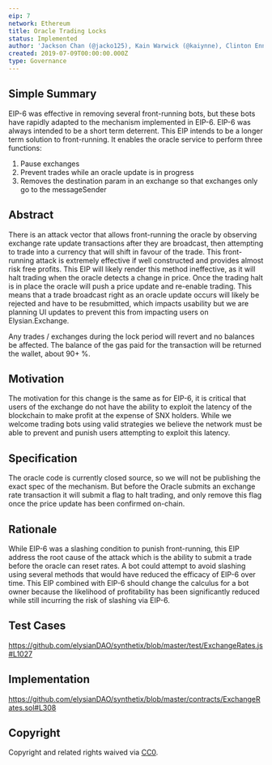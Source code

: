 ```yaml
---
eip: 7
network: Ethereum
title: Oracle Trading Locks
status: Implemented
author: 'Jackson Chan (@jacko125), Kain Warwick (@kaiynne), Clinton Ennis (@hav-noms)'
created: 2019-07-09T00:00:00.000Z
type: Governance
---
```


## Simple Summary
<!--"If you can't explain it simply, you don't understand it well enough." Provide a simplified and layman-accessible explanation of the EIP.-->
EIP-6 was effective in removing several front-running bots, but these bots have rapidly adapted to the mechanism implemented in EIP-6. EIP-6 was always intended to be a short term deterrent. This EIP intends to be a longer term solution to front-running. It enables the oracle service to perform three functions:
1. Pause exchanges
2. Prevent trades while an oracle update is in progress
3. Removes the destination param in an exchange so that exchanges only go to the messageSender

## Abstract
<!--A short (~200 word) description of the technical issue being addressed.-->
There is an attack vector that allows front-running the oracle by observing exchange rate update transactions after they are broadcast, then attempting to trade into a currency that will shift in favour of the trade. This front-running attack is extremely effective if well constructed and provides almost risk free profits. This EIP will likely render this method ineffective, as it will halt trading when the oracle detects a change in price. Once the trading halt is in place the oracle will push a price update and re-enable trading. This means that a trade broadcast right as an oracle update occurs will likely be rejected and have to be resubmitted, which impacts usability but we are planning UI updates to prevent this from impacting users on Elysian.Exchange.

Any trades / exchanges during the lock period will revert and no balances be affected. The balance of the gas paid for the transaction will be returned the wallet, about 90+ %. 

## Motivation
<!--The motivation is critical for EIPs that want to change Elysian. It should clearly explain why the existing protocol specification is inadequate to address the problem that the EIP solves. EIP submissions without sufficient motivation may be rejected outright.-->
The motivation for this change is the same as for EIP-6, it is critical that users of the exchange do not have the ability to exploit the latency of the blockchain to make profit at the expense of SNX holders. While we welcome trading bots using valid strategies we believe the network must be able to prevent and punish users attempting to exploit this latency.

## Specification
<!--The technical specification should describe the syntax and semantics of any new feature.-->
The oracle code is currently closed source, so we will not be publishing the exact spec of the mechanism. But before the Oracle submits an exchange rate transaction it will submit a flag to halt trading, and only remove this flag once the price update has been confirmed on-chain.

## Rationale
<!--The rationale fleshes out the specification by describing what motivated the design and why particular design decisions were made. It should describe alternate designs that were considered and related work, e.g. how the feature is supported in other languages. The rationale may also provide evidence of consensus within the community, and should discuss important objections or concerns raised during discussion.-->
While EIP-6 was a slashing condition to punish front-running, this EIP address the root cause of the attack which is the ability to submit a trade before the oracle can reset rates. A bot could attempt to avoid slashing using several methods that would have reduced the efficacy of EIP-6 over time. This EIP combined with EIP-6 should change the calculus for a bot owner because the likelihood of profitability has been significantly reduced while still incurring the risk of slashing via EIP-6.

## Test Cases
<!--Test cases for an implementation are mandatory for EIPs but can be included with the implementation..-->
https://github.com/elysianDAO/synthetix/blob/master/test/ExchangeRates.js#L1027

## Implementation
<!--The implementations must be completed before any EIP is given status "Implemented", but it need not be completed before the EIP is "Approved". While there is merit to the approach of reaching consensus on the specification and rationale before writing code, the principle of "rough consensus and running code" is still useful when it comes to resolving many discussions of API details.-->
https://github.com/elysianDAO/synthetix/blob/master/contracts/ExchangeRates.sol#L308

## Copyright
Copyright and related rights waived via [CC0](https://creativecommons.org/publicdomain/zero/1.0/).